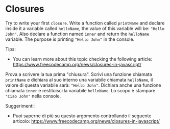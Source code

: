 # Closures

Try to write your first `closure`. Write a function called `printName` and declare inside it a variable called `helloName`, the value of this variable will be: `"Hello John"`.
Also declare a function named `inner` and return the `helloName` variable.
The purpose is printing `"Hello John"` in the console.

Tips:

- You can learn more about this topic checking the following article: https://www.freecodecamp.org/news/closures-in-javascript/

Prova a scrivere la tua prima "chiusura". Scrivi una funzione chiamata `printName` e dichiara al suo interno una variabile chiamata `helloName`, il valore di questa variabile sarà: `"Hello John"`.
Dichiara anche una funzione chiamata `inner` e restituisci la variabile `helloName`.
Lo scopo è stampare `"Ciao John"` nella console.

Suggerimenti:

- Puoi saperne di più su questo argomento controllando il seguente articolo: https://www.freecodecamp.org/news/closures-in-javascript/
